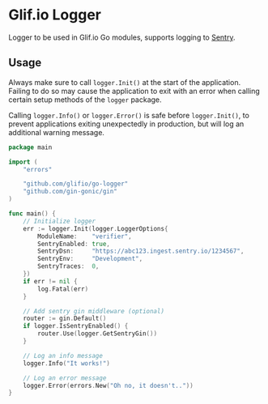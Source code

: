 # Glif.io Logger

Logger to be used in Glif.io Go modules, supports logging to [Sentry](https://sentry.io/).

## Usage

Always make sure to call `logger.Init()` at the start of the application. Failing to do so may cause the application to exit with an error when calling certain setup methods of the `logger` package.

Calling `logger.Info()` or `logger.Error()` is safe before `logger.Init()`, to prevent applications exiting unexpectedly in production, but will log an additional warning message.

```go
package main

import (
	"errors"

	"github.com/glifio/go-logger"
	"github.com/gin-gonic/gin"
)

func main() {
	// Initialize logger
	err := logger.Init(logger.LoggerOptions{
		ModuleName:    "verifier",
		SentryEnabled: true,
		SentryDsn:     "https://abc123.ingest.sentry.io/1234567",
		SentryEnv:     "Development",
		SentryTraces:  0,
	})
	if err != nil {
		log.Fatal(err)
	}

	// Add sentry gin middleware (optional)
	router := gin.Default()
	if logger.IsSentryEnabled() {
		router.Use(logger.GetSentryGin())
	}

	// Log an info message
	logger.Info("It works!")

	// Log an error message
	logger.Error(errors.New("Oh no, it doesn't.."))
}
```
